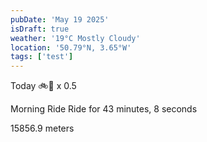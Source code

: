 ```yaml
---
pubDate: 'May 19 2025'
isDraft: true
weather: '19°C Mostly Cloudy'
location: '50.79°N, 3.65°W'
tags: ['test']
---
```


Today
🚲💊 x 0.5

Morning Ride
Ride for 43 minutes, 8 seconds

15856.9 meters
